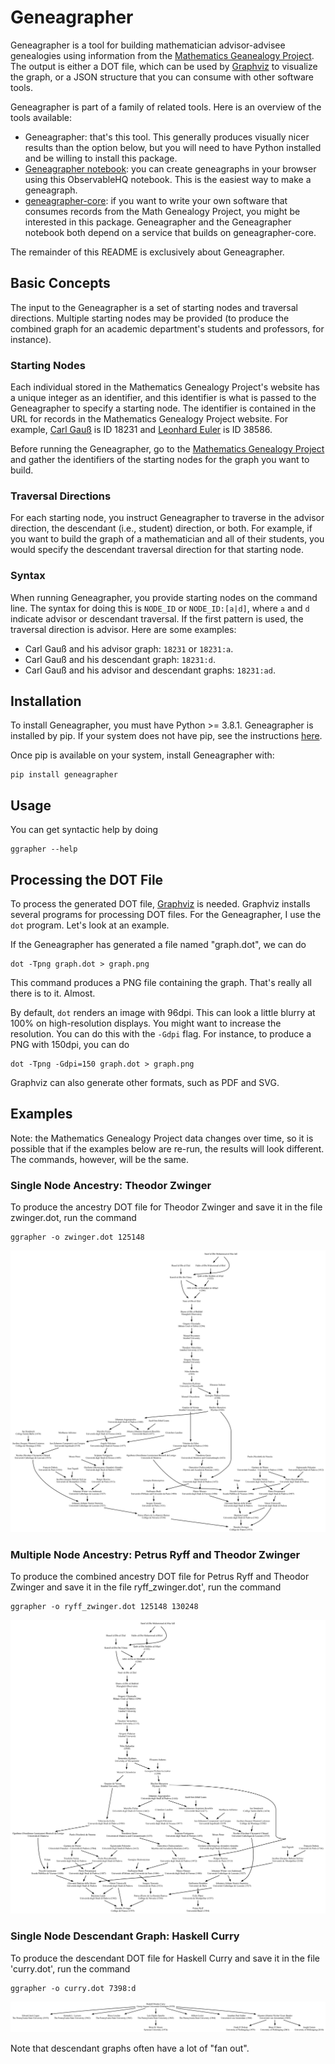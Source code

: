 # Geneagrapher
Geneagrapher is a tool for building mathematician advisor-advisee
genealogies using information from the [Mathematics Geanealogy
Project](https://www.mathgenealogy.org/). The output is either a DOT
file, which can be used by [Graphviz](https://graphviz.org/) to
visualize the graph, or a JSON structure that you can consume with
other software tools.

Geneagrapher is part of a family of related tools. Here is an overview
of the tools available:
- Geneagrapher: that's this tool. This generally produces visually
  nicer results than the option below, but you will need to have
  Python installed and be willing to install this package.
- [Geneagrapher
  notebook](https://observablehq.com/@davidalber/geneagrapher): you
  can create geneagraphs in your browser using this ObservableHQ
  notebook. This is the easiest way to make a geneagraph.
- [geneagrapher-core](https://github.com/davidalber/geneagrapher-core):
  if you want to write your own software that consumes records from
  the Math Genealogy Project, you might be interested in this
  package. Geneagrapher and the Geneagrapher notebook both depend on a
  service that builds on geneagrapher-core.

The remainder of this README is exclusively about Geneagrapher.

## Basic Concepts
The input to the Geneagrapher is a set of starting nodes and traversal
directions. Multiple starting nodes may be provided (to produce the
combined graph for an academic department's students and professors,
for instance).

### Starting Nodes
Each individual stored in the Mathematics Genealogy Project's website
has a unique integer as an identifier, and this identifier is what is
passed to the Geneagrapher to specify a starting node. The identifier
is contained in the URL for records in the Mathematics Genealogy
Project website. For example, [Carl
Gauß](https://www.mathgenealogy.org/id.php?id=18231) is ID 18231 and
[Leonhard Euler](https://www.mathgenealogy.org/id.php?id=38586) is ID
38586.

Before running the Geneagrapher, go to the [Mathematics Genealogy
Project](https://www.mathgenealogy.org/) and gather the identifiers of
the starting nodes for the graph you want to build.

### Traversal Directions
For each starting node, you instruct Geneagrapher to traverse in the
advisor direction, the descendant (i.e., student) direction, or
both. For example, if you want to build the graph of a mathematician
and all of their students, you would specify the descendant traversal
direction for that starting node.

### Syntax
When running Geneagrapher, you provide starting nodes on the command
line. The syntax for doing this is `NODE_ID` or `NODE_ID:[a|d]`, where
`a` and `d` indicate advisor or descendant traversal. If the first
pattern is used, the traversal direction is advisor. Here are some
examples:

- Carl Gauß and his advisor graph: `18231` or `18231:a`.
- Carl Gauß and his descendant graph: `18231:d`.
- Carl Gauß and his advisor and descendant graphs: `18231:ad`.

## Installation
To install Geneagrapher, you must have Python >= 3.8.1. Geneagrapher
is installed by pip. If your system does not have pip, see the
instructions [here](https://pip.pypa.io/en/stable/installing/).

Once pip is available on your system, install Geneagrapher with:
```
pip install geneagrapher
```

## Usage
You can get syntactic help by doing

```
ggrapher --help
```

## Processing the DOT File
To process the generated DOT file,
[Graphviz](https://www.graphviz.org/) is needed. Graphviz installs
several programs for processing DOT files. For the Geneagrapher, I use
the `dot` program. Let's look at an example.

If the Geneagrapher has generated a file named "graph.dot", we can do

```
dot -Tpng graph.dot > graph.png
```

This command produces a PNG file containing the graph. That's really
all there is to it. Almost.

By default, `dot` renders an image with 96dpi. This can look a little
blurry at 100% on high-resolution displays. You might want to increase
the resolution. You can do this with the `-Gdpi` flag. For instance,
to produce a PNG with 150dpi, you can do

```
dot -Tpng -Gdpi=150 graph.dot > graph.png
```

Graphviz can also generate other formats, such as PDF and SVG.

## Examples
Note: the Mathematics Genealogy Project data changes over time, so it
is possible that if the examples below are re-run, the results will
look different. The commands, however, will be the same.

### Single Node Ancestry: Theodor Zwinger
To produce the ancestry DOT file for Theodor Zwinger and save it in
the file zwinger.dot, run the command

```
ggrapher -o zwinger.dot 125148
```

![Zwinger math genealogy](images/zwinger-geneagraph.png)

### Multiple Node Ancestry: Petrus Ryff and Theodor Zwinger
To produce the combined ancestry DOT file for Petrus Ryff and
Theodor Zwinger and save it in the file ryff_zwinger.dot', run
the command

```
ggrapher -o ryff_zwinger.dot 125148 130248
```

![Ryff-Zwinger math genealogy](images/ryff-zwinger-geneagraph.png)

### Single Node Descendant Graph: Haskell Curry
To produce the descendant DOT file for Haskell Curry and save it in
the file 'curry.dot', run the command

```
ggrapher -o curry.dot 7398:d
```

![Curry math genealogy descendants](images/curry-geneagraph.png)

Note that descendant graphs often have a lot of "fan out".
